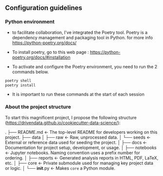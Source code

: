 ## Configuration guidelines

### Python environment

* to facilitate collaboration, I've integrated the Poetry tool. Poetry is a dependency management and packaging tool in Python. for more info https://python-poetry.org/docs/

* To install poetry, go to this web page : https://python-poetry.org/docs/#installation

* To activate and configure the Poetry environment, you need to run the 2 commands below.

```bash
poetry shell
poetry install
```

* It is important to run these commands at the start of each session 

### About the project structure

To start this magnificent project, I propose the following structure (https://drivendata.github.io/cookiecutter-data-science/):

.
├── README.md          <- The top-level README for developers working on this project.
├── data
│   ├── raw            <- Raw, unprocessed data.
│   └── seeds          <- External or reference data used for seeding the project.
│
├── docs               <- Documentation for project setup, development, or usage.
│
├── notebooks          <- Jupyter notebooks. Naming convention uses a prefix number for ordering.
│
├── reports            <- Generated analysis reports in HTML, PDF, LaTeX, etc.
│
├── core               <- Private submodule used for managing key project data or logic.
│   └── __init__.py    <- Makes `core` a Python module.

